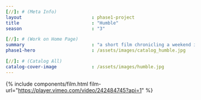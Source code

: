 ```yaml
---
[//]: # (Meta Info)
layout							: phase1-project
title							: "Humble"
season 							: "3"

[//]: # (Work on Home Page)
summary                         : "a short film chronicling a weekend in Brooklyn with friends and discussions around black pop culture"
phase1-hero                     : /assets/images/catalog_humble.jpg

[//]: # (Catalog All)
catalog-cover-image				: /assets/images/humble.jpg
---
```

{% include components/film.html film-url="https://player.vimeo.com/video/242484745?api=1" %}
